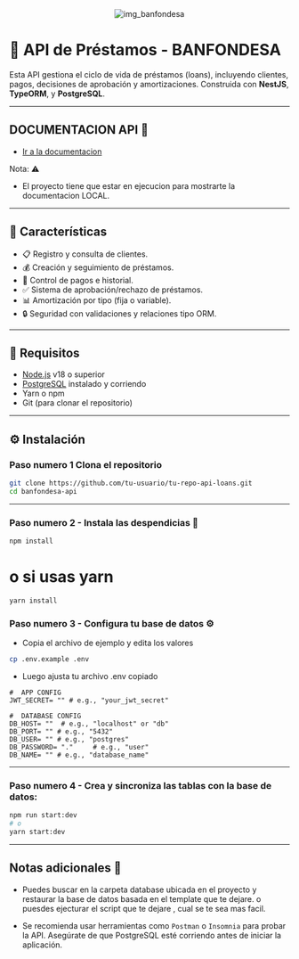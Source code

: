 
 <div align='center'>
     <img src='https://banfondesa.com.do/wp-content/themes/banfondesa/images/logo10anos2.png'  alt='img_banfondesa'/>
 </div>


# 💼 API de Préstamos - BANFONDESA 

Esta API gestiona el ciclo de vida de préstamos (loans), incluyendo clientes, pagos, decisiones de aprobación y amortizaciones. Construida con **NestJS**, **TypeORM**, y **PostgreSQL**.

---



## DOCUMENTACION  API 📓

-  <a href='https://banfondesa-api-production.up.railway.app/api-docs' target='_blank' >Ir a la documentacion </a>


 Nota: ⚠
- El proyecto tiene que estar en ejecucion para mostrarte la documentacion LOCAL.
---

## 🚀 Características

- 📋 Registro y consulta de clientes.
- 💰 Creación y seguimiento de préstamos.
- 🧾 Control de pagos e historial.
- ✅ Sistema de aprobación/rechazo de préstamos.
- 📊 Amortización por tipo (fija o variable).
- 🔒 Seguridad con validaciones y relaciones tipo ORM.

---

## 🧰 Requisitos

- [Node.js](https://nodejs.org/) v18 o superior
- [PostgreSQL](https://www.postgresql.org/) instalado y corriendo
- Yarn o npm
- Git (para clonar el repositorio)

---

## ⚙️ Instalación

### Paso numero 1 **Clona el repositorio**

```bash
git clone https://github.com/tu-usuario/tu-repo-api-loans.git
cd banfondesa-api
``` 
---

### Paso numero 2 -  **Instala las despendicias** 💫
```bash
npm install
```
# o si usas yarn
```bash
yarn install
```

### Paso numero 3 - **Configura tu base de datos** ⚙

- Copia el archivo de ejemplo y edita los valores

```bash
cp .env.example .env
```
- Luego ajusta tu archivo .env copiado 


```
#  APP CONFIG
JWT_SECRET= "" # e.g., "your_jwt_secret"

#  DATABASE CONFIG
DB_HOST= ""  # e.g., "localhost" or "db"
DB_PORT= "" # e.g., "5432"
DB_USER= "" # e.g., "postgres"
DB_PASSWORD= "."     # e.g., "user"
DB_NAME= "" # e.g., "database_name"
```

----
### Paso numero 4 - **Crea y sincroniza las tablas con la base de datos:**

```bash
npm run start:dev
# o
yarn start:dev
```
----

##  Notas adicionales 📌

- Puedes buscar en la carpeta database ubicada en el proyecto y restaurar la base de datos basada en el template que te dejare.
o puesdes ejecturar el script que te dejare , cual se te sea mas facil.

- Se recomienda usar herramientas como ``Postman`` o ``Insomnia`` para probar la API.
Asegúrate de que PostgreSQL esté corriendo antes de iniciar la aplicación.
